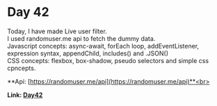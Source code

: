 # Day 42

Today, I have made Live user filter.<br> I used randomuser.me api to fetch the dummy data.<br>
Javascript concepts: async-await, forEach loop, addEventListener, expression syntax, appendChild,
includes() and .JSON() <br> CSS concepts: flexbox, box-shadow, pseudo selectors and simple css
cpncepts.<br>

**Api: [https://randomuser.me/api](https://randomuser.me/api)**<br>

**Link: [Day42](https://rushigoswami.github.io/50-Days-of-Javascript/day42)**
